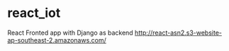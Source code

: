 # react_iot

React Fronted app with Django as backend
http://react-asn2.s3-website-ap-southeast-2.amazonaws.com/
